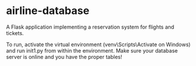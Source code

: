 # airline-database
A Flask application implementing a reservation system for flights and tickets.

To run, activate the virtual environment (venv\Scripts\Activate on Windows) and run init1.py from within the environment. Make sure your database server is online and you have the proper tables!

